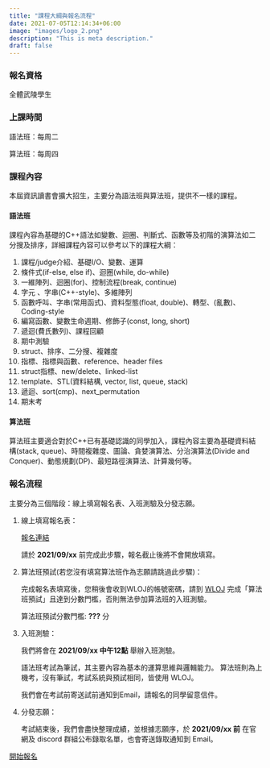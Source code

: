 ```yaml
---
title: "課程大綱與報名流程"
date: 2021-07-05T12:14:34+06:00
image: "images/logo_2.png"
description: "This is meta description."
draft: false
---
```


### 報名資格

全體武陵學生

### 上課時間

語法班：每周二

算法班：每周四


### 課程內容

本屆資訊讀書會擴大招生，主要分為語法班與算法班，提供不一樣的課程。

#### 語法班

課程內容為基礎的C++語法如變數、迴圈、判斷式、函數等及初階的演算法如二分搜及排序，詳細課程內容可以參考以下的課程大綱：

1. 課程/judge介紹、基礎I/O、變數、運算
2. 條件式(if-else, else if)、迴圈(while, do-while)
3. 一維陣列、迴圈(for)、控制流程(break, continue)
4. 字元 、字串(C++-style)、多維陣列
5. 函數呼叫、字串(常用函式)、資料型態(float, double)、轉型、(亂數)、Coding-style
6. 編寫函數、變數生命週期、修飾子(const, long, short)
7. 遞迴(費氏數列)、課程回顧
8. 期中測驗
9. struct、排序、二分搜、複雜度
10. 指標、指標與函數、reference、header files
11. struct指標、new/delete、linked-list
12. template、STL(資料結構, vector, list, queue, stack)
13. 遞迴、sort(cmp)、next_permutation
14. 期末考

#### 算法班

算法班主要適合對於C++已有基礎認識的同學加入，課程內容主要為基礎資料結構(stack, queue)、時間複雜度、圖論、貪婪演算法、分治演算法(Divide and Conquer)、動態規劃(DP)、最短路徑演算法、計算幾何等。

### 報名流程

主要分為三個階段：線上填寫報名表、入班測驗及分發志願。

1. 線上填寫報名表：
   
   [報名連結](/register)
   
   請於 **2021/09/xx** 前完成此步驟，報名截止後將不會開放填寫。
   
   
2. 算法班預試(若您沒有填寫算法班作為志願請跳過此步驟)：

   完成報名表填寫後，您稍後會收到WLOJ的帳號密碼，請到 [WLOJ](http://wloj.wlsh.tyc.edu.tw/) 完成「算法班預試」且達到分數門檻，否則無法參加算法班的入班測驗。

   算法班預試分數門檻: **???** 分

3. 入班測驗：
   
   我們將會在 **2021/09/xx 中午12點** 舉辦入班測驗。
   
   語法班考試為筆試，其主要內容為基本的運算思維與邏輯能力。
   算法班則為上機考，沒有筆試，考試系統與預試相同，皆使用 WLOJ。

   我們會在考試前寄送試前通知到Email，請報名的同學留意信件。

4. 分發志願：
   
   考試結束後，我們會盡快整理成績，並根據志願序，於 **2021/09/xx 前** 在官網及 discord 群組公布錄取名單，也會寄送錄取通知到 Email。
   



 <a href="/register" class="btn btn-sm btn-primary">開始報名</a>